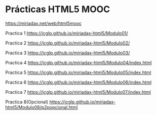 Prácticas HTML5 MOOC
====================

https://miriadax.net/web/html5mooc


Practica 1
https://jcglp.github.io/miriadax-html5/Modulo01/

Practica 2
https://jcglp.github.io/miriadax-html5/Modulo02/

Practica 3
https://jcglp.github.io/miriadax-html5/Modulo03/

Practica 4
https://jcglp.github.io/miriadax-html5/Modulo04/index.html

Practica 5
https://jcglp.github.io/miriadax-html5/Modulo05/index.html

Practica 6
https://jcglp.github.io/miriadax-html5/Modulo06/index.html

Practica 7
https://jcglp.github.io/miriadax-html5/Modulo07/index.html

Practica 8(Opcional)
https://jcglp.github.io/miriadax-html5/Modulo08/p2popcional.html
